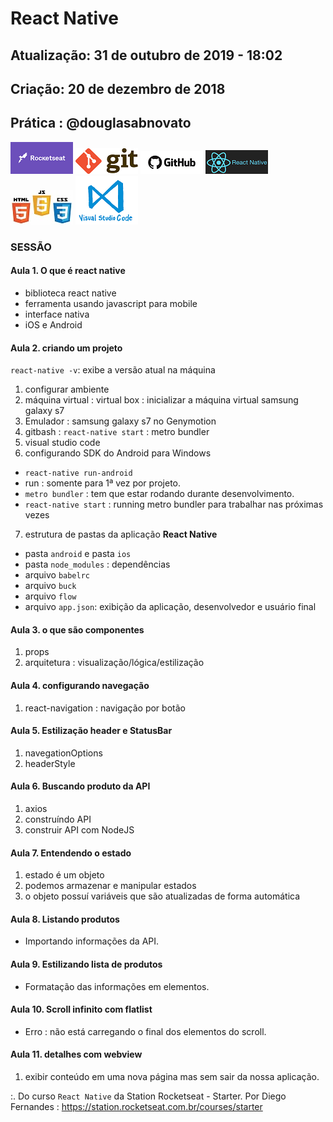 # React Native

## Atualização: 31 de outubro de 2019 - 18:02
## Criação: 20 de dezembro de 2018
## Prática : @douglasabnovato

![Rocketseat](/images/logo-rocketseat.png)
![Git](/images/logo-git.png)
![GitHub](/images/logo-github.png) 
![React Native](/images/logo-react-native.png)
![HTML-CSS-JS](/images/logo-html-css-js.jpeg)
![VSCode](/images/logo-VSCode.png)

### SESSÃO

#### Aula 1. O que é react native
- biblioteca react native
- ferramenta usando javascript para mobile 
- interface nativa
- iOS e Android

#### Aula 2. criando um projeto
`react-native -v`: exibe a versão atual na máquina<br>
1. configurar ambiente
2. máquina virtual : virtual box : inicializar a máquina virtual samsung galaxy s7
3. Emulador : samsung galaxy s7 no Genymotion
4. gitbash : `react-native start` : metro bundler
5. visual studio code
6. configurando SDK do Android para Windows
- `react-native run-android`
- run : somente para 1ª vez por projeto.
- `metro bundler` : tem que estar rodando durante desenvolvimento.
- `react-native start` : running metro bundler para trabalhar nas próximas vezes
7. estrutura de pastas da aplicação **React Native**
- pasta `android` e pasta `ios`
- pasta `node_modules` : dependências
- arquivo `babelrc`
- arquivo `buck`
- arquivo `flow`
- arquivo `app.json`: exibição da aplicação, desenvolvedor e usuário final

#### Aula 3. o que são componentes 
1. props
2. arquitetura : visualização/lógica/estilização

#### Aula 4. configurando navegação
1. react-navigation : navigação por botão

#### Aula 5. Estilização header e StatusBar
1. navegationOptions
2. headerStyle

#### Aula 6. Buscando produto da API
1. axios
2. construíndo API
3. construir API com NodeJS

#### Aula 7. Entendendo o estado
1. estado é um objeto 
2. podemos armazenar e manipular estados
3. o objeto possuí variáveis que são atualizadas de forma automática

#### Aula 8. Listando produtos
- Importando informações da API.

#### Aula 9. Estilizando lista de produtos
- Formatação das informações em elementos.

#### Aula 10. Scroll infinito com flatlist
- Erro : não está carregando o final dos elementos do scroll. 

#### Aula 11. detalhes com webview
1. exibir conteúdo em uma nova página mas sem sair da nossa aplicação.

:. Do curso `React Native` da Station Rocketseat - Starter.
Por Diego Fernandes : https://station.rocketseat.com.br/courses/starter
